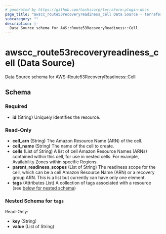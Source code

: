 ```yaml
---
# generated by https://github.com/hashicorp/terraform-plugin-docs
page_title: "awscc_route53recoveryreadiness_cell Data Source - terraform-provider-awscc"
subcategory: ""
description: |-
  Data Source schema for AWS::Route53RecoveryReadiness::Cell
---
```


# awscc_route53recoveryreadiness_cell (Data Source)

Data Source schema for AWS::Route53RecoveryReadiness::Cell



<!-- schema generated by tfplugindocs -->
## Schema

### Required

- **id** (String) Uniquely identifies the resource.

### Read-Only

- **cell_arn** (String) The Amazon Resource Name (ARN) of the cell.
- **cell_name** (String) The name of the cell to create.
- **cells** (List of String) A list of cell Amazon Resource Names (ARNs) contained within this cell, for use in nested cells. For example, Availability Zones within specific Regions.
- **parent_readiness_scopes** (List of String) The readiness scope for the cell, which can be a cell Amazon Resource Name (ARN) or a recovery group ARN. This is a list but currently can have only one element.
- **tags** (Attributes List) A collection of tags associated with a resource (see [below for nested schema](#nestedatt--tags))

<a id="nestedatt--tags"></a>
### Nested Schema for `tags`

Read-Only:

- **key** (String)
- **value** (List of String)


